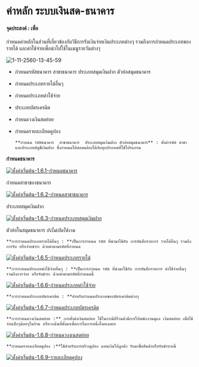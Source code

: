 # ค่าหลัก ระบบเงินสด-ธนาคาร

####  จุดประสงค์ : เพื่อ
กำหนดค่าหลักในส่วนที่เกี่ยวข้องกับวิธีการรับเงินจ่ายเงินประเภทต่างๆ
รวมถึงการกำหนดประเภทของรายได้ และค่าใช้จ่ายเพื่อนำไปใช้ในเมนูรายวันต่างๆ

![1-11-2560-13-45-59](/images/1-11-2560-13-45-59.jpg)

  * กำหนดรหัสธนาคาร สาขาธนาคาร ประเภทสมุดเงินฝาก ตัวย่อสมุดธนาคาร
  * กำหนดประเภทรายได้อื่นๆ
  * กำหนดประเภทค่าใช้จ่าย
  * ประเภทบัตรเครดิต
  * กำหนดวงเงินสดย่อย
  * กำหนดรายละเอียดคูปอง
        
        **กำหนด รหัสธนาคาร  สาขาธนาคาร  ประเภทสมุดเงินฝาก ตัวย่อสมุดธนาคาร** : ตั้งค่ารหัส สาขา และประเภทบัญชีเงินฝาก ซึ่งกำหนดให้สอดคล้องได้กับทุกประเทศที่ใช้โปรแกรม

**กำหนดธนาคาร**

[![ตั้งค่าเริ่มต้น-1.6.1-กำหนดธนาคาร](/images/ตั้งค่าเริ่มต้น-1.6.1-กำหนดธนาคาร.jpg)](/images/ตั้งค่าเริ่มต้น-1.6.1-กำหนดธนาคาร.jpg)

กำหนดสาขาของธนาคาร

[![ตั้งค่าเริ่มต้น-1.6.2-กำหนดสาขาธนาคาร](/images/ตั้งค่าเริ่มต้น-1.6.2-กำหนดสาขาธนาคาร.jpg)](/images/ตั้งค่าเริ่มต้น-1.6.2-กำหนดสาขาธนาคาร.jpg)

  
ประเภทสมุดเงินฝาก

[![ตั้งค่าเริ่มต้น-1.6.3-กำหนดประเภทสมุดเงินฝาก](/images/ตั้งค่าเริ่มต้น-1.6.3-กำหนดประเภทสมุดเงินฝาก.jpg)](/images/ตั้งค่าเริ่มต้น-1.6.3-กำหนดประเภทสมุดเงินฝาก.jpg)

ตัวย่อในสมุดธนาคาร *ยังไม่เปิดใช้งาน*

    
    
    **การกำหนดประเภทรายได้อื่นๆ : **เป็นการกำหนด รหัส ที่นำมาใช้กับ การบันทึกรายการ รายได้อื่นๆ รวมถึงการรับ หรือจ่ายชำระ ด้วยค่าตามรหัสที่กำหนด

[![ตั้งค่าเริ่มต้น-1.6.5-กำหนดประเภทรายได้](/images/ตั้งค่าเริ่มต้น-1.6.5-กำหนดประเภทรายได้.jpg)](/images/ตั้งค่าเริ่มต้น-1.6.5-กำหนดประเภทรายได้.jpg)

    
    
    **การกำหนดประเภทค่าใช้จ่ายอื่นๆ : **เป็นการกำหนด รหัส ที่นำมาใช้กับ การบันทึกรายการ ค่าใช้จ่ายอื่นๆ รวมถึงการจ่าย หรือรับชำระ ด้วยค่าตามรหัสที่กำหนดนี้

[![ตั้งค่าเริ่มต้น-1.6.6-กำหนดประเภทค่าใช้จ่าย](/images/ตั้งค่าเริ่มต้น-1.6.6-กำหนดประเภทค่าใช้จ่าย.jpg)](/images/ตั้งค่าเริ่มต้น-1.6.6-กำหนดประเภทค่าใช้จ่าย.jpg)

    
    
    **การกำหนดประเภทบัตรเครดิต : **สำหรับกำหนดประเภทของบัตรเครดิตต่างๆ

[![ตั้งค่าเริ่มต้น-1.6.7-กำหนดประเภทบัตรเครดิต](/images/ตั้งค่าเริ่มต้น-1.6.7-กำหนดประเภทบัตรเครดิต.jpg)](/images/ตั้งค่าเริ่มต้น-1.6.7-กำหนดประเภทบัตรเครดิต.jpg)

    
    
    **การกำหนดวงเงินสดย่อย :** การตั้งค่าเงินสดย่อย ใช้ในกรณีที่ร้านค้ามีการให้พนักงานดุแล เงินสดย่อย เพื่อใช้จ่ายเล็กๆน้อยๆในร้าน หรือวงงเินที่ตั้งมาเพื่อการใดการหนึ่งโดยเฉพาะ

[![ตั้งค่าเริ่มต้น-1.6.8-กำหนดวงงเนสดย่อย](/images/ตั้งค่าเริ่มต้น-1.6.8-กำหนดวงงเนสดย่อย.jpg)](/images/ตั้งค่าเริ่มต้น-1.6.8-กำหนดวงงเนสดย่อย.jpg)

    
    
    **กำหนดรายละเอียดคูปอง :**ใช้สำหรับการสร้างคูปอง แทนเงินให้ลูกค้า รับมาซื้อสินค้าหรือรับชำระหนี้

[![ตั้งค่าเริ่มต้น-1.6.9-รายละเอียดคูปอง](/images/ตั้งค่าเริ่มต้น-1.6.9-รายละเอียดคูปอง.jpg)](/images/ตั้งค่าเริ่มต้น-1.6.9-รายละเอียดคูปอง.jpg)




